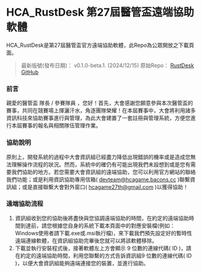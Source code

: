 # **HCA_RustDesk 第27屆醫管盃遠端協助軟體**
HCA_RustDesk是第27屆醫管盃官方遠端協助軟體，此Repo為公眾開放之下載頁面。
> 最新版號(發布日期)： v0.1.0-beta.1. (2024/12/15)
> 原始Repo： [RustDesk GitHub](https://github.com/rustdesk/rustdesk)

### 前言
親愛的醫管盃 隊長 / 參賽隊員 ，您好！首先，大會感謝您願意參與本次醫管盃的賽事，共同在競賽場上揮灑汗水，角逐團隊榮耀！在本屆賽事中，大會將利用諸多資訊科技來協助賽事進行與管理，為此大會建置了一套註冊與管理系統，方便您進行本屆賽事的報名與相關隊伍管理作業。

### 協助說明
原則上，開發系統的過程中大會資訊組已經盡力降低出現錯誤的機率或是造成您無法理解操作流程的狀況。然而，系統中的確仍有可能出現我們未設想到或是您有需要我們協助的地方。若您需要大會資訊組的遠端協助，您可以利用官方網站的聯絡我們功能；或是利用資訊協助專用信箱( devteam@hcagame.bacons.cc )聯繫資訊組；或是直接聯繫大會對外窗口( hcagame27th@gmail.com )以獲得協助！

### 遠端協助流程
1. 資訊組收到您的協助後將盡快與您協調遠端協助的時間，在約定的遠端協助時間到達前，請您根據您自身的系統下載本頁面中的對應安裝檔(例如：Windows使用者請下載.exe或.msi執行檔)，來下載我們預先設定好的暫時性遠端連線軟體，在資訊組協助完畢後您就可以將該軟體移除。
2. 下載並執行安裝程式後，接著軟體左上方會顯示 9 位數的連線代碼( ID )，請在約定的遠端協助時間，利用您聯繫的方式告訴資訊組9 位數的連線代碼( ID )，以便大會資訊組能夠遠端連接您的裝置，並進行協助。
